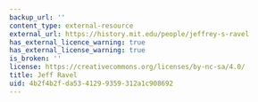 ```yaml
---
backup_url: ''
content_type: external-resource
external_url: https://history.mit.edu/people/jeffrey-s-ravel
has_external_licence_warning: true
has_external_license_warning: true
is_broken: ''
license: https://creativecommons.org/licenses/by-nc-sa/4.0/
title: Jeff Ravel
uid: 4b2f4b2f-da53-4129-9359-312a1c908692
---
```

